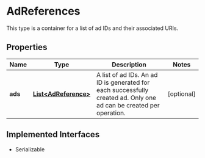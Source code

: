 

# AdReferences

This type is a container for a list of ad IDs and their associated URIs.
## Properties

Name | Type | Description | Notes
------------ | ------------- | ------------- | -------------
**ads** | [**List&lt;AdReference&gt;**](AdReference.md) | A list of ad IDs. An ad ID is generated for each successfully created ad. Only one ad can be created per operation. |  [optional]


## Implemented Interfaces

* Serializable


